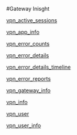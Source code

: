 #Gateway Inisght

[vpn_active_sessions](vpn_active_sessions)
[vpn_app_info](vpn_app_info)
[vpn_error_counts](vpn_error_counts)
[vpn_error_details](vpn_error_details)
[vpn_error_details_timeline](vpn_error_details_timeline)
[vpn_error_reports](vpn_error_reports)
[vpn_gateway_info](vpn_gateway_info)
[vpn_info](vpn_info)
[vpn_user](vpn_user)
[vpn_user_info](vpn_user_info)



